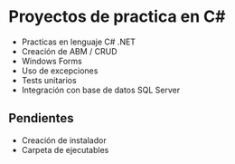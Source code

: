 # Proyectos de practica en C# #

* Practicas en lenguaje C# .NET
* Creación de ABM / CRUD
* Windows Forms
* Uso de excepciones
* Tests unitarios
* Integración con base de datos SQL Server

## Pendientes ##

* Creación de instalador
* Carpeta de ejecutables
